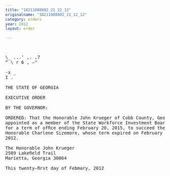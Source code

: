 ```yaml
---
title: "18211088802_21_12_12"
originalname: "18211088802_21_12_12"
category: orders
year: 2012
layout: order

---
```

<pre>
      

\_ ...‘ ,. ,7
“ \ r 6 , —"

-x _
I .

THE STATE OF GEORGIA

EXECUTIVE ORDER

BY THE GOVERNOR:

ORDERED: That the Honorable John Krueger of Cobb County, Georgia, is
appointed as a member of the State Workforce Investment Board,
for a term of ofﬁce ending February 20, 2015, to succeed the
Honorable Charlene Sizemore, whose term expired on February 20,
2012.

The Honorable John Krueger
2589 Lakeﬁeld Trail
Marietta, Georgia 30064

This twenty—ﬁrst day of Febmary, 2012

 

</pre>
